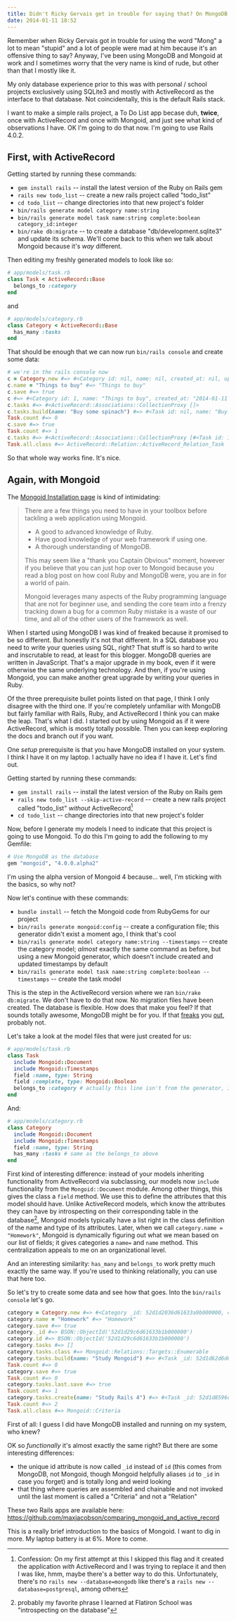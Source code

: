 ```yaml
---
title: Didn't Ricky Gervais get in trouble for saying that? On MongoDB
date: 2014-01-11 18:52
---
```


Remember when Ricky Gervais got in trouble for using the word "Mong" a lot to mean "stupid" and a lot of people were mad at him because it's an offensive thing to say? Anyway, I've been using MongoDB and Mongoid at work and I sometimes worry that the very name is kind of rude, but other than that I mostly like it.

My only database experience prior to this was with personal / school projects exclusively using SQLite3 and mostly with ActiveRecord as the interface to that database. Not coincidentally, this is the default Rails stack.

I want to make a simple rails project, a To Do List app becase duh, **twice**, once with ActiveRecord and once with Mongoid, and just see what kind of observations I have. OK I'm going to do that now. I'm going to use Rails 4.0.2.

## First, with ActiveRecord

Getting started by running these commands:

* `gem install rails` -- install the latest version of the Ruby on Rails gem
* `rails new todo_list` -- create a new rails project called "todo_list"
* `cd todo_list` -- change directories into that new project's folder
* `bin/rails generate model category name:string`
* `bin/rails generate model task name:string complete:boolean category_id:integer`
* `bin/rake db:migrate` -- to create a database "db/development.sqlite3" and update its schema. We'll come back to this when we talk about Mongoid because it's *way* different.

Then editing my freshly generated models to look like so:

```ruby
# app/models/task.rb
class Task < ActiveRecord::Base
  belongs_to :category
end
```

and

```ruby
# app/models/category.rb
class Category < ActiveRecord::Base
  has_many :tasks
end
```

That should be enough that we can now run `bin/rails console` and create some data:

```ruby
# we're in the rails console now
c = Category.new #=> #<Category id: nil, name: nil, created_at: nil, updated_at: nil>
c.name = "Things to buy" #=> "Things to buy"
c.save #=> true
c #=> #<Category id: 1, name: "Things to buy", created_at: "2014-01-11 22:10:47", updated_at: "2014-01-11 22:10:47">
c.tasks #=> #<ActiveRecord::Associations::CollectionProxy []>
c.tasks.build(name: "Buy some spinach") #=> #<Task id: nil, name: "Buy some spinach", complete: nil, category_id: 1, created_at: nil, updated_at: nil>
Task.count #=> 0
c.save #=> true
Task.count #=> 1
c.tasks #=> #<ActiveRecord::Associations::CollectionProxy [#<Task id: 1, name: "Buy some spinach", complete: nil, category_id: 1, created_at: "2014-01-11 22:22:24", updated_at: "2014-01-11 22:22:24">]>
Task.all.class #=> ActiveRecord::Relation::ActiveRecord_Relation_Task
```

So that whole way works fine. It's nice.

## Again, with Mongoid

The [Mongoid Installation page][] is kind of intimidating:

[Mongoid Installation page]: http://mongoid.org/en/mongoid/docs/installation.html#prerequisites

> There are a few things you need to have in your toolbox before tackling a web application using Mongoid.
>
> * A good to advanced knowledge of Ruby.
> * Have good knowledge of your web framework if using one.
> * A thorough understanding of MongoDB.
>
>This may seem like a "thank you Captain Obvious" moment, however if you believe that you can just hop over to Mongoid because you read a blog post on how cool Ruby and MongoDB were, you are in for a world of pain.
>
>Mongoid leverages many aspects of the Ruby programming language that are not for beginner use, and sending the core team into a frenzy tracking down a bug for a common Ruby mistake is a waste of our time, and all of the other users of the framework as well.

When I started using MongoDB I was kind of freaked because it promised to be so different. But honestly it's not that different. In a SQL database you need to write your queries using SQL, right? That stuff is so hard to write and inscrutable to read, at least for this blogger. MongoDB queries are written in JavaScript. That's a major upgrade in my book, even if it were otherwise the same underlying technology. And then, if you're using Mongoid, you can make another great upgrade by writing your queries in Ruby.

Of the three prerequisite bullet points listed on that page, I think I only disagree with the third one. If you're completely unfamiliar with MongoDB but fairly familiar with Rails, Ruby, and ActiveRecord I think you can make the leap. That's what I did. I started out by using Mongoid as if it were ActiveRecord, which is mostly totally possible. Then you can keep exploring the docs and branch out if you want.

One *setup* prerequisite is that you have MongoDB installed on your system. I think I have it on my laptop. I actually have no idea if I have it. Let's find out.

Getting started by running these commands:

* `gem install rails` -- install the latest version of the Ruby on Rails gem
* `rails new todo_list --skip-active-record` -- create a new rails project called "todo_list" *without* ActiveRecord[^confession]
* `cd todo_list` -- change directories into that new project's folder

[^confession]: Confession: On my first attempt at this I skipped this flag and it created the application *with* ActiveRecord and I was trying to replace it and then I was like, hmm, maybe there's a better way to do this. Unfortunately, there's no `rails new --database=mongodb` like there's a `rails new --database=postgresql`, among others

Now, before I generate my models I need to indicate that this project is going to use Mongoid. To do this I'm going to add the following to my Gemfile:

```ruby
# Use MongoDB as the database
gem "mongoid", "4.0.0.alpha2"
```

I'm using the alpha version of Mongoid 4 because... well, I'm sticking with the basics, so why not?

Now let's continue with these commands:

* `bundle install` -- fetch the Mongoid code from RubyGems for our project
* `bin/rails generate mongoid:config` -- create a configuration file; this generator didn't exist a moment ago, I think that's cool
* `bin/rails generate model category name:string --timestamps` -- create the category model; *almost* exactly the same command as before, but using a new Mongoid generator, which doesn't include created and updated timestamps by default
* `bin/rails generate model task name:string complete:boolean --timestamps` -- create the task model

This is the step in the ActiveRecord version where we ran `bin/rake db:migrate`. We don't have to do that now. No migration files have been created. The database is flexible. How does that make you feel? If that sounds totally awesome, MongoDB might be for you. If that [freaks][] you [out][], probably not.

[freaks]: https://twitter.com/jcoglan/status/419164746663731202
[out]: https://twitter.com/jcoglan/status/419165559452749825

Let's take a look at the model files that were just created for us:

```ruby
# app/models/task.rb
class Task
  include Mongoid::Document
  include Mongoid::Timestamps
  field :name, type: String
  field :complete, type: Mongoid::Boolean
  belongs_to :category # actually this line isn't from the generator, I just added it
end
```

And:

```ruby
# app/models/category.rb
class Category
  include Mongoid::Document
  include Mongoid::Timestamps
  field :name, type: String
  has_many :tasks # same as the belongs_to above
end
```

First kind of interesting difference: instead of your models inheriting functionality from ActiveRecord via subclassing, our models now `include` functionality from the `Mongoid::Document` module. Among other things, this gives the class a `field` method. We use this to define the attributes that this model should have. Unlike ActiveRecord models, which know the attributes they can have by introspecting on their corresponding table in the database[^introspective], Mongoid models typically have a list right in the class definition of the name and type of its attributes. Later, when we call `category.name = "Homework"`, Mongoid is dynamically figuring out what we mean based on our list of fields; it gives categories a `name=` and `name` method. This centralization appeals to me on an organizational level.

[^introspective]: probably my favorite phrase I learned at Flatiron School was "introspecting on the database"

And an interesting similarity: `has_many` and `belongs_to` work pretty much exactly the same way. If you're used to thinking relationally, you can use that here too.

So let's try to create some data and see how that goes. Into the `bin/rails console` let's go.

```ruby
category = Category.new #=> #<Category _id: 52d1d2036d61633a9b000000, created_at: nil, updated_at: nil, name: nil>
category.name = "Homework" #=> "Homework"
category.save #=> true
category._id #=> BSON::ObjectId('52d1d29c6d61633b1b000000')
category.id #=> BSON::ObjectId('52d1d29c6d61633b1b000000')
category.tasks #=> []
category.tasks.class #=> Mongoid::Relations::Targets::Enumerable
category.tasks.build(name: "Study Mongoid") #=> #<Task _id: 52d1d62d6d61633c05000000, created_at: nil, updated_at: nil, name: "Study Mongoid", complete: nil, category_id: BSON::ObjectId('52d1d29c6d61633b1b000000')>
Task.count #=> 0
category.save #=> true
Task.count #=> 0
category.tasks.last.save #=> true
Task.count #=> 1
category.tasks.create(name: "Study Rails 4") #=> #<Task _id: 52d1d8596d61633cba040000, created_at: 2014-01-11 23:48:41 UTC, updated_at: 2014-01-11 23:48:41 UTC, name: "Study Rails 4", complete: nil, category_id: BSON::ObjectId('52d1d7696d61633cba010000')>
Task.count #=> 2
Task.all.class #=> Mongoid::Criteria
```

First of all: I guess I did have MongoDB installed and running on my system, who knew?

OK so *functionally* it's almost exactly the same right? But there are some interesting differences:

* the unique id attribute is now called `_id` instead of `id` (this comes from MongoDB, not Mongoid, though Mongoid helpfully aliases `id` to `_id` in case you forget) and is totally long and weird looking
* that thing where queries are assembled and chainable and not invoked until the last moment is called a "Criteria" and not a "Relation"

These two Rails apps are available here: <https://github.com/maxjacobson/comparing_mongoid_and_active_record>

This is a really brief introduction to the basics of Mongoid. I want to dig in more. My laptop battery is at 6%. More to come.
